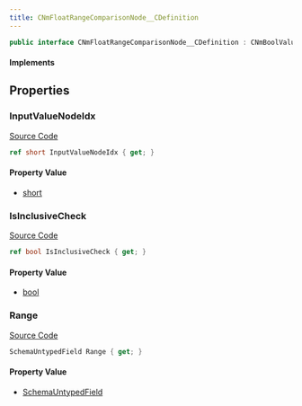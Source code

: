 ```yaml
---
title: CNmFloatRangeComparisonNode__CDefinition
---
```


```csharp
public interface CNmFloatRangeComparisonNode__CDefinition : CNmBoolValueNode__CDefinition, CNmValueNode__CDefinition, CNmGraphNode__CDefinition, ISchemaClass<CNmGraphNode__CDefinition>, ISchemaClass<CNmValueNode__CDefinition>, ISchemaClass<CNmBoolValueNode__CDefinition>, ISchemaClass<CNmFloatRangeComparisonNode__CDefinition>, ISchemaField, ISchemaClass, INativeHandle
```

#### Implements

## Properties

### InputValueNodeIdx

[Source Code](https://github.com/swiftly-solution/swiftlys2/blob/main/managed/src/SwiftlyS2.Generated/Schemas/Interfaces/CNmFloatRangeComparisonNode__CDefinition.cs#L20)

```csharp
ref short InputValueNodeIdx { get; }
```

#### Property Value

- [short](https://learn.microsoft.com/dotnet/api/system.int16)

### IsInclusiveCheck

[Source Code](https://github.com/swiftly-solution/swiftlys2/blob/main/managed/src/SwiftlyS2.Generated/Schemas/Interfaces/CNmFloatRangeComparisonNode__CDefinition.cs#L22)

```csharp
ref bool IsInclusiveCheck { get; }
```

#### Property Value

- [bool](https://learn.microsoft.com/dotnet/api/system.boolean)

### Range

[Source Code](https://github.com/swiftly-solution/swiftlys2/blob/main/managed/src/SwiftlyS2.Generated/Schemas/Interfaces/CNmFloatRangeComparisonNode__CDefinition.cs#L18)

```csharp
SchemaUntypedField Range { get; }
```

#### Property Value

- [SchemaUntypedField](/docs/api/shared/schemas/schemauntypedfield)

